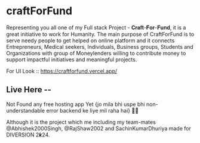 # craftForFund

Representing you all one of my Full stack Project - 𝐂𝐫𝐚𝐟𝐭-𝐅𝐨𝐫-𝐅𝐮𝐧𝐝, it is a great initiative to work for Humanity. The main purpose of CraftForFund is to serve needy people to get helped on online platform and it connects Entrepreneurs, Medical seekers, Individuals, Business groups, Students and Organizations with group of Moneylenders willing to contribute money to support impactful initiatives and meaningful projects.

For UI Look :: https://craftforfund.vercel.app/ 

## Live Here -- 
Not Found any free hosting app Yet {jo mila bhi uspe bhi non-understandable error backend ke liye mil raha hai} 🕵️‍♂️

Although it is the project which me including my team-mates @Abhishek2000Singh, @RajShaw2002 and SachinKumarDhuriya made for DIVERSION 2𝒌24.
